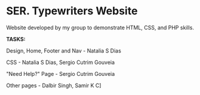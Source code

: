 # SER. Typewriters Website

Website developed by my group to demonstrate HTML, CSS, and PHP skills.


**TASKS:**

Design, Home, Footer and Nav - Natalia S Dias

CSS - Natalia S Dias, Sergio Cutrim Gouveia

"Need Help?" Page - Sergio Cutrim Gouveia

Other pages - Dalbir Singh, Samir K C]
